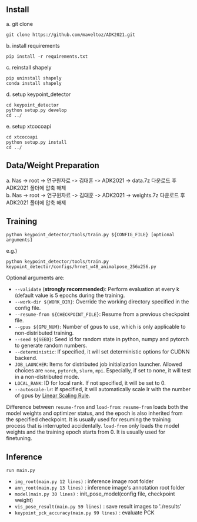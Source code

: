 ## Install
a. git clone  
```shell
git clone https://github.com/maveltoz/ADK2021.git
```

b. install requirements
```shell
pip install -r requirements.txt
```

c. reinstall shapely
```shell
pip uninstall shapely  
conda install shapely
```

d. setup keypoint_detector
```shell
cd keypoint_detector  
python setup.py develop  
cd ../
```

e. setup xtcocoapi
```shell
cd xtcocoapi  
python setup.py install  
cd ../
```

## Data/Weight Preparation
a. Nas -> root -> 연구원자료 -> 김대훈 -> ADK2021 -> data.7z 다운로드 후 ADK2021 폴더에 압축 해제  
b. Nas -> root -> 연구원자료 -> 김대훈 -> ADK2021 -> weights.7z 다운로드 후 ADK2021 폴더에 압축 해제

## Training
```shell
python keypoint_detector/tools/train.py ${CONFIG_FILE} [optional arguments]  
```

e.g.)  
```shell
python keypoint_detector/tools/train.py keypoint_detector/configs/hrnet_w48_animalpose_256x256.py
```

Optional arguments are:

- `--validate` (**strongly recommended**): Perform evaluation at every k (default value is 5 epochs during the training.
- `--work-dir ${WORK_DIR}`: Override the working directory specified in the config file.
- `--resume-from ${CHECKPOINT_FILE}`: Resume from a previous checkpoint file.
- `--gpus ${GPU_NUM}`: Number of gpus to use, which is only applicable to non-distributed training.
- `--seed ${SEED}`: Seed id for random state in python, numpy and pytorch to generate random numbers.
- `--deterministic`: If specified, it will set deterministic options for CUDNN backend.
- `JOB_LAUNCHER`: Items for distributed job initialization launcher. Allowed choices are `none`, `pytorch`, `slurm`, `mpi`. Especially, if set to none, it will test in a non-distributed mode.
- `LOCAL_RANK`: ID for local rank. If not specified, it will be set to 0.
- `--autoscale-lr`: If specified, it will automatically scale lr with the number of gpus by [Linear Scaling Rule](https://arxiv.org/abs/1706.02677).

Difference between `resume-from` and `load-from`:
`resume-from` loads both the model weights and optimizer status, and the epoch is also inherited from the specified checkpoint. It is usually used for resuming the training process that is interrupted accidentally.
`load-from` only loads the model weights and the training epoch starts from 0. It is usually used for finetuning.

## Inference
```shell
run main.py
```

- `img_root(main.py 12 lines)` : inference image root folder
- `ann_root(main.py 13 lines)` : inference image's annotation root folder
- `model(main.py 30 lines)` : init_pose_model(config file, checkpoint weight)
- `vis_pose_result(main.py 59 lines)` : save result images to './results'
- `keypoint_pck_accuracy(main.py 99 lines)` : evaluate PCK
